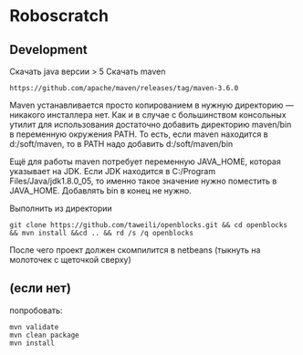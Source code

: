 Roboscratch
======

Development
------
Скачать java версии > 5
Cкачать maven 

	https://github.com/apache/maven/releases/tag/maven-3.6.0

Maven устанавливается просто копированием в нужную директорию — никакого инсталлера нет.
Как и в случае с большинством консольных утилит для использования достаточно добавить директорию maven/bin в переменную окружения PATH.
То есть, если maven находится в d:/soft/maven, то в PATH надо добавить d:/soft/maven/bin

Ещё для работы maven потребует переменную JAVA_HOME, которая указывает на JDK. Если JDK находится в C:/Program Files/Java/jdk1.8.0_05, то именно такое значение нужно поместить в JAVA_HOME. Добавлять bin в конец не нужно.

Выполнить из директории

	git clone https://github.com/taweili/openblocks.git && cd openblocks && mvn install &&cd .. && rd /s /q openblocks

После чего проект должен скомпилится в netbeans (тыкнуть на молоточек с щеточкой сверху)

(если нет)
----------
попробовать:
	
	mvn validate
	mvn clean package
	mvn install 
